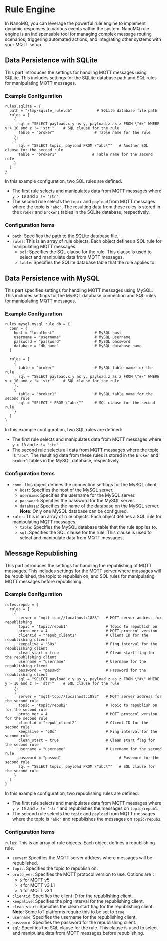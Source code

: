 # Rule Engine

In NanoMQ, you can leverage the powerful rule engine to implement dynamic responses to various events within the system. NanoMQ rule engine is an indispensable tool for managing complex message routing scenarios, triggering automated actions, and integrating other systems with your MQTT setup.

## Data Persistence with SQLite

This part introduces the settings for handling MQTT messages using SQLite. This includes settings for the SQLite database path and SQL rules for manipulating MQTT messages.

### Example Configuration

```hcl
rules.sqlite = {
  path = "/tmp/sqlite_rule.db"           # SQLite database file path
  rules = [
    {
      sql = "SELECT payload.x.y as y, payload.z as z FROM \"#\" WHERE y > 10 and z != 'str'"    # SQL clause for the rule
      table = "broker"                  # Table name for the rule
    },
    {
      sql = "SELECT topic, payload FROM \"abc\""   # Another SQL clause for the second rule
      table = "broker1"                # Table name for the second rule
    }
  ]
}
```

In this example configuration, two SQL rules are defined.

- The first rule selects and manipulates data from MQTT messages where `y > 10` and `z != 'str'`. 
- The second rule selects the `topic` and `payload` from MQTT messages where the topic is `"abc"`. The resulting data from these rules is stored in the `broker` and `broker1` tables in the SQLite database, respectively.

### **Configuration Items**

- `path`: Specifies the path to the SQLite database file.
- `rules`: This is an array of rule objects. Each object defines a SQL rule for manipulating MQTT messages.
  - `sql`: Specifies the SQL clause for the rule. This clause is used to select and manipulate data from MQTT messages.
  - `table`: Specifies the SQLite database table that the rule applies to.

## Data Persistence with MySQL

This part  specifies settings for handling MQTT messages using MySQL. This includes settings for the MySQL database connection and SQL rules for manipulating MQTT messages.

### **Example Configuration**

```hcl
rules.mysql.mysql_rule_db = {
  conn = {
    host = "localhost"                  # MySQL host
    username = "username"               # MySQL username
    password = "password"               # MySQL password
    database = "db_name"                # MySQL database name
  }

  rules = [
    {
      table = "broker"                  # MySQL table name for the rule
      sql = "SELECT payload.x.y as y, payload.z as z FROM \"#\" WHERE y > 10 and z != 'str'"    # SQL clause for the rule
    },
    {
      table = "broker1"                 # MySQL table name for the second rule
      sql = "SELECT * FROM \"abc\""     # SQL clause for the second rule
    }
  ]
}

```

In this example configuration, two SQL rules are defined:

- The first rule selects and manipulates data from MQTT messages where `y > 10` and `z != 'str'`. 
- The second rule selects all data from MQTT messages where the topic is `"abc"`. The resulting data from these rules is stored in the `broker` and `broker1` tables in the MySQL database, respectively.

### **Configuration Items**

- `conn`: This object defines the connection settings for the MySQL client.
  - `host`: Specifies the host of the MySQL server. 
  - `username`: Specifies the username for the MySQL server.
  - `password`: Specifies the password for the MySQL server.
  - `database`: Specifies the name of the database on the MySQL server. **Note**: Only one MySQL database can be configured. <!--这里对吗？-->
- `rules`: This is an array of rule objects. Each object defines a SQL rule for manipulating MQTT messages.
  - `table`: Specifies the MySQL database table that the rule applies to.
  - `sql`: Specifies the SQL clause for the rule. This clause is used to select and manipulate data from MQTT messages.

## Message Republishing

This part introduces the settings for handling the republishing of MQTT messages. This includes settings for the MQTT server where messages will be republished, the topic to republish on, and SQL rules for manipulating MQTT messages before republishing.

### **Example Configuration**

```hcl
rules.repub = {
  rules = [
    {
      server = "mqtt-tcp://localhost:1883"   # MQTT server address for republishing
      topic = "topic/repub1"                 # Topic to republish on
      proto_ver = 4                          # MQTT protocol version
      clientid = "repub_client1"             # Client ID for the republishing client
      keepalive = "60s"                      # Ping interval for the republishing client
      clean_start = true                     # Clean start flag for the republishing client
      username = "username"                  # Username for the republishing client
      password = "passwd"                    # Password for the republishing client
      sql = "SELECT payload.x.y as y, payload.z as z FROM \"#\" WHERE y > 10 and z != 'str'"    # SQL clause for the rule
    },
    {
      server = "mqtt-tcp://localhost:1883"   # MQTT server address for the second rule
      topic = "topic/repub2"                 # Topic to republish on for the second rule
      proto_ver = 4                          # MQTT protocol version for the second rule
      clientid = "repub_client2"             # Client ID for the second rule
      keepalive = "60s"                      # Ping interval for the second rule
      clean_start = true                     # Clean start flag for the second rule
      username = "username"                  # Username for the second rule
      password = "passwd"                          # Password for the second rule
      sql = "SELECT topic, payload FROM \"abc\""   # SQL clause for the second rule
    }
  ]
}
```

In this example configuration, two republishing rules are defined:

- The first rule selects and manipulates data from MQTT messages where `y > 10` and `z != 'str'` and republishes the messages on `topic/repub1`. 
- The second rule selects the `topic` and `payload` from MQTT messages where the topic is `"abc"` and republishes the messages on `topic/repub2`.

### **Configuration Items**

`rules`: This is an array of rule objects. Each object defines a republishing rule.

- `server`: Specifies the MQTT server address where messages will be republished.
- `topic`: Specifies the topic to republish on.
- `proto_ver`: Specifies the MQTT protocol version to use. Options are：
  - `5` for MQTT v5
  - `4` for MQTT v3.1.1
  - `3` for MQTT v3.1
- `clientid`: Specifies the client ID for the republishing client.
- `keepalive`: Specifies the ping interval for the republishing client.
- `clean_start`: Specifies the clean start flag for the republishing client. **Note**: Some IoT platforms require this to be set to `true`.
- `username`: Specifies the username for the republishing client.
- `password`: Specifies the password for the republishing client.
- `sql`: Specifies the SQL clause for the rule. This clause is used to select and manipulate data from MQTT messages before republishing.

## 